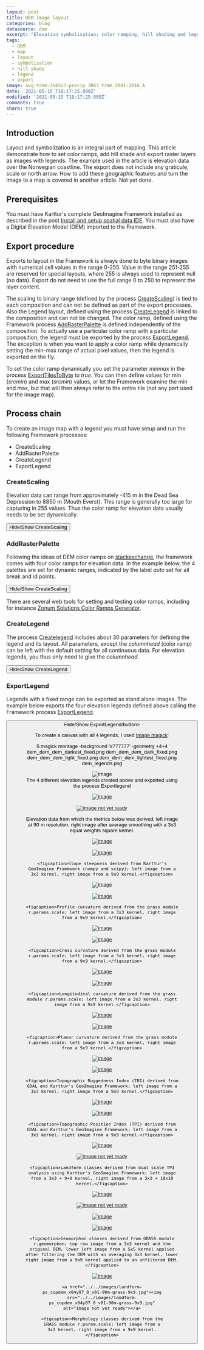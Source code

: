 ```yaml
---
layout: post
title: DEM image layout
categories: blog
datasource: dem
excerpt: "Elevation symbolisation; color ramping, hill shading and legends for image maps"
tags:
  - DEM
  - map
  - layout
  - symbolization
  - hill shade
  - legend
  - export
image: avg-trmm-3b43v7-precip_3B43_trmm_2001-2016_A
date: '2021-05-15 T18:17:25.000Z'
modified: '2021-05-15 T18:17:25.000Z'
comments: true
share: true
---
```

<script src="https://karttur.github.io/common/assets/js/karttur/togglediv.js"></script>

## Introduction

Layout and symbolization is an integral part of mapping. This article demonstrate how to set color ramps, add hill shade and export raster layers as images with legends. The example used in the article is elevation data over the Norwegian coastline. The export does not include any graticule, scale or north arrow. How to add these geographic features and turn the image to a map is covered in another article. Not yet done.

## Prerequisites

You must have Karttur's complete GeoImagine Framework installed as described in the post [Install and setup spatial data IDE](https://karttur.github.io/setup-ide/). You must also have a Digital Elevation Model (DEM) imported to the Framework.

## Export procedure



Exports to layout in the Framework is always done to byte binary images with numerical cell values in the range 0-255. Value in the range 251-255 are reserved for special layouts, where 255 is always used to represent null (no data). Export do not need to use the full range 0 to 250 to represent the layer content.

The scaling to binary range (defined by the process [CreateScaling](#)) is tied to each composition and can not be defined as part of the export processes. Also the Legend layout, defined using the process [CreateLegend](#) is linked to the composition and can not be changed. The color ramp, defined using the Framework process [AddRasterPalette](#) is defined independently of the composition. To actually use a particular color ramp with a particular composition, the legend must be exported by the process [ExportLegend](#). The exception is when you want to apply a color ramp while dynamically setting the min-max range of actual pixel values, then the legend is exported on the fly.

To set the color ramp dynamically you set the parameter _minmax_ in the process [ExportTilesToByte](#) to _true_. You can then define values for min (_srcmin_) and max (_srcmin_) values, or let the Framework examine the min and max, but that will then always refer to the entire tile (not any part used for the image map).

## Process chain

To create an image map with a legend you must have setup and run the following Framework processes:

- CreateScaling
- AddRasterPalette
- CreateLegend
- ExportLegend

### CreateScaling

Elevation data can range from approximately -415 m in the Dead Sea Depression to 8850 m (Mouth Everst). This range is generally too large for capturing in 255 values. Thus the color ramp  for elevation data usually needs to be set dynamically.


<button id= "toggleCreateScaling" onclick="hiddencode('CreateScaling')">Hide/Show CreateScaling</button>

<div id="CreateScaling" style="display:none">

{% capture text-capture %}
{% raw %}

```
{
  "userproject": {
    "userid": "karttur",
    "projectid": "karttur",
    "tractid": "karttur",
    "siteid": "*",
    "plotid": "*",
    "system": "system"
  },
  "period": {
    "timestep": "static"
  },
  "process": [
    {
      "processid": "CreateScaling",
      "overwrite": false,
      "parameters": {
        "scalefac": 0.03125,
        "mirror0": false
      },
      "comp": [
        {
          "dem": {
            "source": "*",
            "product": "*",
            "content": "dem",
            "layerid": "dem",
            "suffix": "*"
          }
        }
      ]
    }
  ]  
}
```
{% endraw %}
{% endcapture %}
{% include widgets/toggle-code.html  toggle-text=text-capture  %}
</div>

### AddRasterPalette

Following the ideas of DEM color ramps on [stackexchange](https://gis.stackexchange.com/questions/25099/choosing-colour-ramp-to-use-for-elevation), the framework comes with four color ramps for elevation data. In the example below, the 4 palettes are set for dynamic ranges, indicated by the label _auto_ set for all break and id points.


<button id= "toggleCreateScaling" onclick="hiddencode('CreateScaling')">Hide/Show CreateScaling</button>

<div id="CreateScaling" style="display:none">

{% capture text-capture %}
{% raw %}

```
{
  "userproject": {
    "userid": "karttur",
    "projectid": "karttur",
    "tractid": "karttur",
    "siteid": "*",
    "plotid": "*",
    "system": "system"
  },
  "period": {
    "timestep": "static"
  },
  "process": [
    {
      "processid": "AddRasterPalette",
      "overwrite": false,
      "parameters": {
        "palette": "dem_dark_auto",
        "compid": "dem_dark_auto",
        "setcolor": {
          "0": {
            "red": "54",
            "green": "121",
            "blue": "36",
            "alpha": "0",
            "label": "auto",
            "hint": "auto"
          },
          "125": {
            "red": "247",
            "green": "248",
            "blue": "80",
            "alpha": "0",
            "label": "auto",
            "hint": "auto"
          },
          "250": {
            "red": "121",
            "green": "24",
            "blue": "21",
            "alpha": "0",
            "label": "auto",
            "hint": "auto"
          },
          "251": {
            "red": "0",
            "green": "0",
            "blue": "0",
            "alpha": "0",
            "label": "NA",
            "hint": "NA"
          },
          "255": {
            "red": "0",
            "green": "0",
            "blue": "0",
            "alpha": "0",
            "label": "No data",
            "hint": "No data"
          }
        }
      }
    },
    {
      "processid": "AddRasterPalette",
      "overwrite": false,
      "parameters": {
        "palette": "dem_darkest_auto",
        "compid": "dem_darkest_auto",
        "setcolor": {
          "0": {
            "red": "41",
            "green": "96",
            "blue": "58",
            "alpha": "0",
            "label": "auto",
            "hint": "auto"
          },
          "25": {
            "red": "54",
            "green": "121",
            "blue": "36",
            "alpha": "0",
            "label": "auto",
            "hint": "auto"
          },
          "125": {
            "red": "247",
            "green": "248",
            "blue": "80",
            "alpha": "0",
            "label": "auto",
            "hint": "auto"
          },
          "225": {
            "red": "121",
            "green": "24",
            "blue": "21",
            "alpha": "0",
            "label": "auto",
            "hint": "auto"
          },
          "250": {
            "red": "250",
            "green": "240",
            "blue": "245",
            "alpha": "0",
            "label": "auto",
            "hint": "auto"
          },
          "251": {
            "red": "0",
            "green": "0",
            "blue": "0",
            "alpha": "0",
            "label": "NA",
            "hint": "NA"
          },
          "255": {
            "red": "0",
            "green": "0",
            "blue": "0",
            "alpha": "0",
            "label": "No data",
            "hint": "No data"
          }
        }
      }
    },
    {
      "processid": "AddRasterPalette",
      "overwrite": false,
      "parameters": {
        "palette": "dem_light_auto",
        "compid": "dem_light_auto",
        "setcolor": {
          "0": {
            "red": "90",
            "green": "135",
            "blue": "75",
            "alpha": "0",
            "label": "auto",
            "hint": "auto"
          },
          "62": {
            "red": "230",
            "green": "219",
            "blue": "165",
            "alpha": "0",
            "label": "auto",
            "hint": "auto"
          },
          "125": {
            "red": "250",
            "green": "200",
            "blue": "110",
            "alpha": "0",
            "label": "auto",
            "hint": "auto"
          },
          "183": {
            "red": "184",
            "green": "157",
            "blue": "139",
            "alpha": "0",
            "label": "auto",
            "hint": "auto"
          },
          "250": {
            "red": "252",
            "green": "249",
            "blue": "245",
            "alpha": "0",
            "label": "auto",
            "hint": "auto"
          },
          "251": {
            "red": "0",
            "green": "0",
            "blue": "0",
            "alpha": "0",
            "label": "NA",
            "hint": "NA"
          },
          "255": {
            "red": "0",
            "green": "0",
            "blue": "0",
            "alpha": "0",
            "label": "No data",
            "hint": "No data"
          }
        }
      }
    },
    {
      "processid": "AddRasterPalette",
      "overwrite": false,
      "parameters": {
        "palette": "dem_lightest_auto",
        "compid": "dem_lightest_auto",
        "setcolor": {
          "0": {
            "red": "148",
            "green": "188",
            "blue": "114",
            "alpha": "0",
            "label": "auto",
            "hint": "auto"
          },
          "125": {
            "red": "255",
            "green": "252",
            "blue": "207",
            "alpha": "0",
            "label": "auto",
            "hint": "auto"
          },
          "250": {
            "red": "244",
            "green": "158",
            "blue": "95",
            "alpha": "0",
            "label": "auto",
            "hint": "auto"
          },
          "251": {
            "red": "0",
            "green": "0",
            "blue": "0",
            "alpha": "0",
            "label": "NA",
            "hint": "NA"
          },
          "255": {
            "red": "0",
            "green": "0",
            "blue": "0",
            "alpha": "0",
            "label": "No data",
            "hint": "No data"
          }
        }
      }
    }
  ]
}

```
{% endraw %}
{% endcapture %}
{% include widgets/toggle-code.html  toggle-text=text-capture  %}
</div>

There are several web tools for setting and testing color ramps, including for instance [Zonum Solutions Color Ramps Generator](http://www.zonums.com/online/color_ramp/).

### CreateLegend

The process [Createlegend](#) includes about 30 parameters for defining the legend and its layout. All parameters, except the _columnhead_ (color ramp) can be left with the default setting for all continuous data. For elevation legends, you thus only need to give the _columnhead_.

<button id= "toggleCreateLegend" onclick="hiddencode('CreateLegend')">Hide/Show CreateLegend</button>

<div id="CreateLegend" style="display:none">

{% capture text-capture %}
{% raw %}

```
{
  "userproject": {
    "userid": "karttur",
    "projectid": "karttur",
    "tractid": "karttur",
    "siteid": "*",
    "plotid": "*",
    "system": "system"
  },
  "period": {
    "timestep": "static"
  },
  "process": [
    {
      "processid": "CreateLegend",
      "overwrite": false,
      "parameters": {
        "columnhead": "Elevation (m.a.s.l)",
        "precision": "0"
      },
      "srccomp": [
        {
          "dem": {
            "source": "ESA",
            "product": "copdem",
            "content": "dem",
            "layerid": "dem",
            "prefix": "dem",
            "suffix": "v01-90m"
          }
        }
      ]
    }
  ]  
}
```
{% endraw %}
{% endcapture %}
{% include widgets/toggle-code.html  toggle-text=text-capture  %}
</div>

### ExportLegend

Legends with a fixed range can be exported as stand alone images. The example below exports the four elevation legends defined above calling the Framework process [ExportLegend](#).

<button id= "toggleExportLegend" onclick="hiddencode('ExportLegend')">Hide/Show ExportLegend/button>

<div id="ExportLegend" style="display:none">

{% capture text-capture %}
{% raw %}

```
{
  "userproject": {
    "userid": "karttur",
    "projectid": "karttur",
    "tractid": "karttur",
    "siteid": "*",
    "plotid": "*",
    "system": "system"
  },
  "period": {
    "timestep": "static"
  },
  "process": [
    {
      "processid": "ExportLegend",
      "overwrite": false,
      "parameters": {
        "palette": "dem_darkest_fixed",
        "legendopacity": 128
      },
      "dstpath": {
        "volume": "Karttur"
      },
      "srccomp": [
        {
          "dem": {
            "source": "ESA",
            "product": "copdem",
            "content": "dem",
            "layerid": "dem",
            "prefix": "dem-darkest",
            "suffix": "v01-90m"
          }
        }
      ]
    },
    {
      "processid": "ExportLegend",
      "overwrite": false,
      "parameters": {
        "palette": "dem_dark_fixed",
        "legendopacity": 128
      },
      "dstpath": {
        "volume": "Karttur"
      },
      "srccomp": [
        {
          "dem": {
            "source": "ESA",
            "product": "copdem",
            "content": "dem",
            "layerid": "dem",
            "prefix": "dem-dark",
            "suffix": "v01-90m"
          }
        }
      ]
    },

    {
      "processid": "ExportLegend",
      "overwrite": false,
      "parameters": {
        "palette": "dem_light_fixed",
        "legendopacity": 128
      },
      "dstpath": {
        "volume": "Karttur"
      },
      "srccomp": [
        {
          "dem": {
            "source": "ESA",
            "product": "copdem",
            "content": "dem",
            "layerid": "dem",
            "prefix": "dem-light",
            "suffix": "v01-90m"
          }
        }
      ]
    },
    {
      "processid": "ExportLegend",
      "overwrite": false,
      "parameters": {
        "palette": "dem_lightest_fixed",
        "legendopacity": 128
      },
      "dstpath": {
        "volume": "Karttur"
      },
      "srccomp": [
        {
          "dem": {
            "source": "ESA",
            "product": "copdem",
            "content": "dem",
            "layerid": "dem",
            "prefix": "dem-lightest",
            "suffix": "v01-90m"
          }
        }
      ]
    }
  ]  
}
```
{% endraw %}
{% endcapture %}
{% include widgets/toggle-code.html  toggle-text=text-capture  %}
</div>

To create a canvas with all 4 legends, I used [Image magick](£):

<span class='terminal'>$ magick montage -background \'#777777\' -geometry +4+4 dem_dem_dem_darkest_fixed.png dem_dem_dem_dark_fixed.png dem_dem_dem_light_fixed.png dem_dem_dem_lightest_fixed.png dem_legends.png </span>

<figure>
	<img src="../../images/dem_legends.png" alt="image">

  <figcaption>The 4 different elevation legends created above and exported using the process Exportlegend</figcaption>
</figure>



<figure class="half">
	<a href="../../images/dem3_copdem_x04y07_0_v01-90m.jpg"><img src="../../images/dem3_copdem_x04y07_0_v01-90m.jpg" alt="image"></a>

  <a href="../../images/dem3-shade_copdem_x04y07_0_v01-90m-3x3.jpg"><img src="../../images/dem3-shade_copdem_x04y07_0_v01-90m-3x3.jpg" alt="image not yet ready"></a>

<figcaption>Elevation data from which the metrics below was derived; left image at 90 m resolution, right image after average smoothing with a 3x3 equal weights square kernel.</figcaption>
</figure>

<figure class="half">
	<a href="../../images/slope3_copdem_x04y07_0_v01-90m-grass-3x3.jpg"><img src="../../images/slope3_copdem_x04y07_0_v01-90m-grass-3x3.jpg" alt="image"></a>

  <a href="../../images/slope3_copdem_x04y07_0_v01-90m-grass-9x9.jpg"><img src="../../images/slope3_copdem_x04y07_0_v01-90m-grass-9x9.jpg" alt="image"></a>

	<figcaption>Slope steepness derived from Karttur's GeoImagine Framework (numpy and scipy); left image from a 3x3 kernel, right image from a 9x9 kernel.</figcaption>
</figure>

<figure class="half">
	<a href="../../images/profc_copdem_x04y07_0_v01-90m-grass-3x3.jpg"><img src="../../images/profc_copdem_x04y07_0_v01-90m-grass-3x3.jpg" alt="image"></a>

  <a href="../../images/profc_copdem_x04y07_0_v01-90m-grass-9x9.jpg"><img src="../../images/profc_copdem_x04y07_0_v01-90m-grass-9x9.jpg" alt="image"></a>

	<figcaption>Profile curvature derived from the grass module r.params.scale; left image from a 3x3 kernel, right image from a 9x9 kernel.</figcaption>
</figure>

<figure class="half">
	<a href="../../images/crosc_copdem_x04y07_0_v01-90m-grass-3x3.jpg"><img src="../../images/crosc_copdem_x04y07_0_v01-90m-grass-3x3.jpg" alt="image"></a>

  <a href="../../images/crosc_copdem_x04y07_0_v01-90m-grass-9x9.jpg"><img src="../../images/crosc_copdem_x04y07_0_v01-90m-grass-9x9.jpg" alt="image"></a>

	<figcaption>Cross curvature derived from the grass module r.params.scale; left image from a 3x3 kernel, right image from a 9x9 kernel.</figcaption>
</figure>

<figure class="half">
	<a href="../../images/longc_copdem_x04y07_0_v01-90m-grass-3x3.jpg"><img src="../../images/longc_copdem_x04y07_0_v01-90m-grass-3x3.jpg" alt="image"></a>

  <a href="../../images/longc_copdem_x04y07_0_v01-90m-grass-9x9.jpg"><img src="../../images/longc_copdem_x04y07_0_v01-90m-grass-9x9.jpg" alt="image"></a>

	<figcaption>Longitudinal curvature derived from the grass module r.params.scale; left image from a 3x3 kernel, right image from a 9x9 kernel.</figcaption>
</figure>

<figure class="half">
	<a href="../../images/planc_copdem_x04y07_0_v01-90m-grass-3x3.jpg"><img src="../../images/planc_copdem_x04y07_0_v01-90m-grass-3x3.jpg" alt="image"></a>

  <a href="../../images/planc_copdem_x04y07_0_v01-90m-grass-9x9.jpg"><img src="../../images/planc_copdem_x04y07_0_v01-90m-grass-9x9.jpg" alt="image"></a>

	<figcaption>Planar curvature derived from the grass module r.params.scale; left image from a 3x3 kernel, right image from a 9x9 kernel.</figcaption>
</figure>


<figure class="half">
	<a href="../../images/tri_copdem_x04y07_0_v01-90m-3x3.jpg"><img src="../../images/tri_copdem_x04y07_0_v01-90m-3x3.jpg" alt="image"></a>

  <a href="../../images/tri_copdem_x04y07_0_v01-90m-9x9.jpg"><img src="../../images/tri_copdem_x04y07_0_v01-90m-9x9.jpg" alt="image"></a>

	<figcaption>Topographic Ruggedness Index (TRI) derived from GDAL and Karttur's GeoImagine Framework; left image from a 3x3 kernel, right image from a 9x9 kernel.</figcaption>
</figure>

<figure class="half">
	<a href="../../images/tpi_copdem_x04y07_0_v01-90m-3x3.jpg"><img src="../../images/tpi_copdem_x04y07_0_v01-90m-3x3.jpg" alt="image"></a>

  <a href="../../images/tpi_copdem_x04y07_0_v01-90m-9x9.jpg"><img src="../../images/tpi_copdem_x04y07_0_v01-90m-9x9.jpg" alt="image"></a>

	<figcaption>Topographic Position Index (TPI) derived from GDAL and Karttur's GeoImagine Framework; left image from a 3x3 kernel, right image from a 9x9 kernel.</figcaption>
</figure>

<figure class="half">
	<a href="../../images/landform-TPI_copdem_x04y07_0_v01-90m-np-stnd-1+3.jpg"><img src="../../images/landform-TPI_copdem_x04y07_0_v01-90m-np-stnd-1+3.jpg" alt="image"></a>

  <a href="../../images/landform-TPI_copdem_x04y07_0_v01-90m-np-stnd-1+9.jpg"><img src="../../images/landform-TPI_copdem_x04y07_0_v01-90m-np-stnd-1+9.jpg" alt="image not yet ready"></a>

	<figcaption>Landform classes derived from dual scale TPI analysis using Karttur's GeoImagine Framework; left image from a 3x3 + 9+9 kernel, right image from a 3x3 + 18x18 kernel.</figcaption>
</figure>

<figure class="half">
	<a href="../../images/geomorph_copdem_x04y07_0_v01-90m-grass-3x3.jpg"><img src="../../images/geomorph_copdem_x04y07_0_v01-90m-grass-3x3.jpg" alt="image"></a>

  <a href="../../images/geomorph_copdem_x04y07_0_v01-90m-grass-5x5.jpg"><img src="../../images/geomorph_copdem_x04y07_0_v01-90m-grass-5x5.jpg" alt="image not yet ready"></a>

  <a href="../../images/geomorph_copdem_x04y07_0_v01-90m-grass-5x5-elev3x3.jpg"><img src="../../images/geomorph_copdem_x04y07_0_v01-90m-grass-5x5-elev3x3.jpg" alt="image"></a>

  <a href="../../images/geomorph_copdem_x04y07_0_v01-90m-grass-9x9.jpg"><img src="../../images/geomorph_copdem_x04y07_0_v01-90m-grass-9x9.jpg" alt="image"></a>

	<figcaption>Geomorphon classes derived from GRASS module r.geomorphon; top row image from a 3x3 kernel and the original DEM, lower left image from a 5x5 kernel applied after filtering the DEM with an averaging 3x3 kernel, lower right image from a 9x9 kernel applied to an unfiltered DEM.</figcaption>

  <figure class="half">
  	<a href="../../images/landform-ps_copdem_x04y07_0_v01-90m-grass-3x3.jpg"><img src="../../images/landform-ps_copdem_x04y07_0_v01-90m-grass-3x3.jpg" alt="image"></a>

    <a href="../../images/landform-ps_copdem_x04y07_0_v01-90m-grass-9x9.jpg"><img src="../../images/landform-ps_copdem_x04y07_0_v01-90m-grass-9x9.jpg" alt="image not yet ready"></a>

  	<figcaption>Morphology classes derived from the GRASS module r.param.scale; left image from a 3x3 kernel, right image from a 9x9 kernel.</figcaption>
  </figure>

</figure>

